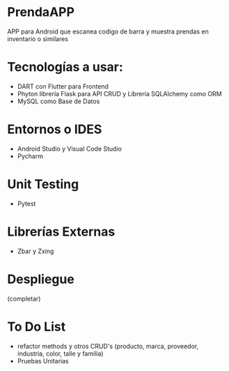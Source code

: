 # PrendaAPP
APP para Android que escanea codigo de barra y muestra prendas en inventario o similares


# Tecnologías a usar:
- DART con Flutter para Frontend
- Phyton librería Flask para API CRUD y Libreria SQLAlchemy como ORM
- MySQL como Base de Datos

# Entornos o IDES
- Android Studio y Visual Code Studio
- Pycharm

# Unit Testing
- Pytest

# Librerías Externas
- Zbar y Zxing

# Despliegue
(completar)

# To Do List
- refactor methods y otros CRUD's (producto, marca, proveedor, industria, color, talle y familia)
- Pruebas Unitarias